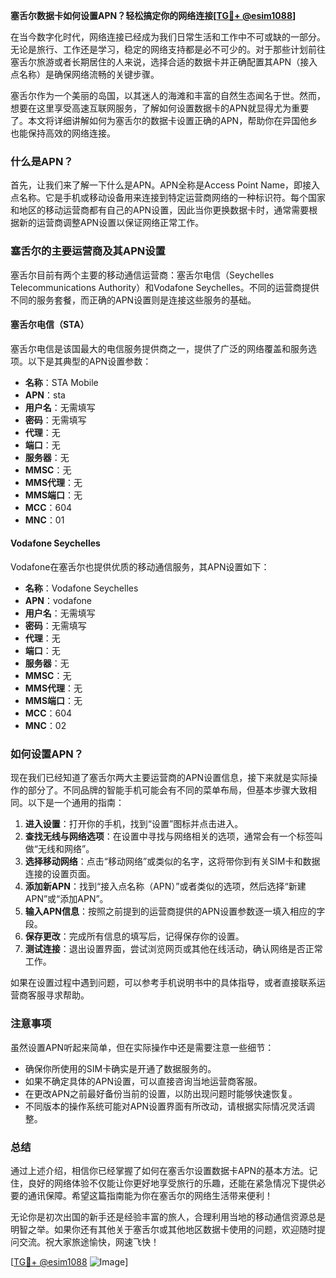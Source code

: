 **塞舌尔数据卡如何设置APN？轻松搞定你的网络连接[[TG💪+ @esim1088](https://t.me/s/esim1088)]**

在当今数字化时代，网络连接已经成为我们日常生活和工作中不可或缺的一部分。无论是旅行、工作还是学习，稳定的网络支持都是必不可少的。对于那些计划前往塞舌尔旅游或者长期居住的人来说，选择合适的数据卡并正确配置其APN（接入点名称）是确保网络流畅的关键步骤。

塞舌尔作为一个美丽的岛国，以其迷人的海滩和丰富的自然生态闻名于世。然而，想要在这里享受高速互联网服务，了解如何设置数据卡的APN就显得尤为重要了。本文将详细讲解如何为塞舌尔的数据卡设置正确的APN，帮助你在异国他乡也能保持高效的网络连接。

### 什么是APN？

首先，让我们来了解一下什么是APN。APN全称是Access Point Name，即接入点名称。它是手机或移动设备用来连接到特定运营商网络的一种标识符。每个国家和地区的移动运营商都有自己的APN设置，因此当你更换数据卡时，通常需要根据新的运营商调整APN设置以保证网络正常工作。

### 塞舌尔的主要运营商及其APN设置

塞舌尔目前有两个主要的移动通信运营商：塞舌尔电信（Seychelles Telecommunications Authority）和Vodafone Seychelles。不同的运营商提供不同的服务套餐，而正确的APN设置则是连接这些服务的基础。

#### 塞舌尔电信（STA）

塞舌尔电信是该国最大的电信服务提供商之一，提供了广泛的网络覆盖和服务选项。以下是其典型的APN设置参数：

- **名称**：STA Mobile
- **APN**：sta
- **用户名**：无需填写
- **密码**：无需填写
- **代理**：无
- **端口**：无
- **服务器**：无
- **MMSC**：无
- **MMS代理**：无
- **MMS端口**：无
- **MCC**：604
- **MNC**：01

#### Vodafone Seychelles

Vodafone在塞舌尔也提供优质的移动通信服务，其APN设置如下：

- **名称**：Vodafone Seychelles
- **APN**：vodafone
- **用户名**：无需填写
- **密码**：无需填写
- **代理**：无
- **端口**：无
- **服务器**：无
- **MMSC**：无
- **MMS代理**：无
- **MMS端口**：无
- **MCC**：604
- **MNC**：02

### 如何设置APN？

现在我们已经知道了塞舌尔两大主要运营商的APN设置信息，接下来就是实际操作的部分了。不同品牌的智能手机可能会有不同的菜单布局，但基本步骤大致相同。以下是一个通用的指南：

1. **进入设置**：打开你的手机，找到“设置”图标并点击进入。
2. **查找无线与网络选项**：在设置中寻找与网络相关的选项，通常会有一个标签叫做“无线和网络”。
3. **选择移动网络**：点击“移动网络”或类似的名字，这将带你到有关SIM卡和数据连接的设置页面。
4. **添加新APN**：找到“接入点名称（APN）”或者类似的选项，然后选择“新建APN”或“添加APN”。
5. **输入APN信息**：按照之前提到的运营商提供的APN设置参数逐一填入相应的字段。
6. **保存更改**：完成所有信息的填写后，记得保存你的设置。
7. **测试连接**：退出设置界面，尝试浏览网页或其他在线活动，确认网络是否正常工作。

如果在设置过程中遇到问题，可以参考手机说明书中的具体指导，或者直接联系运营商客服寻求帮助。

### 注意事项

虽然设置APN听起来简单，但在实际操作中还是需要注意一些细节：

- 确保你所使用的SIM卡确实是开通了数据服务的。
- 如果不确定具体的APN设置，可以直接咨询当地运营商客服。
- 在更改APN之前最好备份当前的设置，以防出现问题时能够快速恢复。
- 不同版本的操作系统可能对APN设置界面有所改动，请根据实际情况灵活调整。

### 总结

通过上述介绍，相信你已经掌握了如何在塞舌尔设置数据卡APN的基本方法。记住，良好的网络体验不仅能让你更好地享受旅行的乐趣，还能在紧急情况下提供必要的通讯保障。希望这篇指南能为你在塞舌尔的网络生活带来便利！

无论你是初次出国的新手还是经验丰富的旅人，合理利用当地的移动通信资源总是明智之举。如果你还有其他关于塞舌尔或其他地区数据卡使用的问题，欢迎随时提问交流。祝大家旅途愉快，网速飞快！

[[TG💪+ @esim1088](https://t.me/s/esim1088) ![Image](https://i.postimg.cc/4NQfJmqS/Snipaste-2025-05-13-00-14-12.png)]